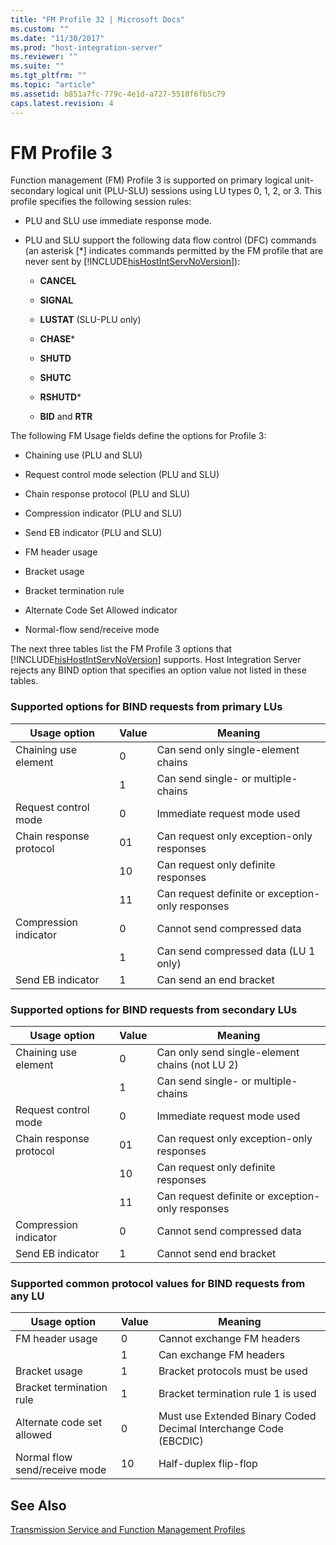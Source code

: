 ```yaml
---
title: "FM Profile 32 | Microsoft Docs"
ms.custom: ""
ms.date: "11/30/2017"
ms.prod: "host-integration-server"
ms.reviewer: ""
ms.suite: ""
ms.tgt_pltfrm: ""
ms.topic: "article"
ms.assetid: b851a7fc-779c-4e1d-a727-5510f6fb5c79
caps.latest.revision: 4
---
```

# FM Profile 3
Function management (FM) Profile 3 is supported on primary logical unit-secondary logical unit (PLU-SLU) sessions using LU types 0, 1, 2, or 3. This profile specifies the following session rules:  
  
-   PLU and SLU use immediate response mode.  
  
-   PLU and SLU support the following data flow control (DFC) commands (an asterisk [*] indicates commands permitted by the FM profile that are never sent by [!INCLUDE[hisHostIntServNoVersion](../includes/hishostintservnoversion-md.md)]):  
  
    -   **CANCEL**  
  
    -   **SIGNAL**  
  
    -   **LUSTAT** (SLU-PLU only)  
  
    -   **CHASE***  
  
    -   **SHUTD**  
  
    -   **SHUTC**  
  
    -   **RSHUTD***  
  
    -   **BID** and **RTR**  
  
 The following FM Usage fields define the options for Profile 3:  
  
-   Chaining use (PLU and SLU)  
  
-   Request control mode selection (PLU and SLU)  
  
-   Chain response protocol (PLU and SLU)  
  
-   Compression indicator (PLU and SLU)  
  
-   Send EB indicator (PLU and SLU)  
  
-   FM header usage  
  
-   Bracket usage  
  
-   Bracket termination rule  
  
-   Alternate Code Set Allowed indicator  
  
-   Normal-flow send/receive mode  
  
 The next three tables list the FM Profile 3 options that [!INCLUDE[hisHostIntServNoVersion](../includes/hishostintservnoversion-md.md)] supports. Host Integration Server rejects any BIND option that specifies an option value not listed in these tables.  
  
### Supported options for BIND requests from primary LUs  
  
|Usage option|Value|Meaning|  
|------------------|-----------|-------------|  
|Chaining use element|0|Can send only single-element chains|  
||1|Can send single- or multiple-chains|  
|Request control mode|0|Immediate request mode used|  
|Chain response protocol|01|Can request only exception-only responses|  
||10|Can request only definite responses|  
||11|Can request definite or exception-only responses|  
|Compression indicator|0|Cannot send compressed data|  
||1|Can send compressed data (LU 1 only)|  
|Send EB indicator|1|Can send an end bracket|  
  
### Supported options for BIND requests from secondary LUs  
  
|Usage option|Value|Meaning|  
|------------------|-----------|-------------|  
|Chaining use element|0|Can only send single-element chains (not LU 2)|  
||1|Can send single- or multiple-chains|  
|Request control mode|0|Immediate request mode used|  
|Chain response protocol|01|Can request only exception-only responses|  
||10|Can request only definite responses|  
||11|Can request definite or exception-only responses|  
|Compression indicator|0|Cannot send compressed data|  
|Send EB indicator|1|Cannot send end bracket|  
  
### Supported common protocol values for BIND requests from any LU  
  
|Usage option|Value|Meaning|  
|------------------|-----------|-------------|  
|FM header usage|0|Cannot exchange FM headers|  
||1|Can exchange FM headers|  
|Bracket usage|1|Bracket protocols must be used|  
|Bracket termination rule|1|Bracket termination rule 1 is used|  
|Alternate code set allowed|0|Must use Extended Binary Coded Decimal Interchange Code (EBCDIC)|  
|Normal flow send/receive mode|10|Half-duplex flip-flop|  
  
## See Also  
 [Transmission Service and Function Management Profiles](../core/transmission-service-and-function-management-profiles2.md)